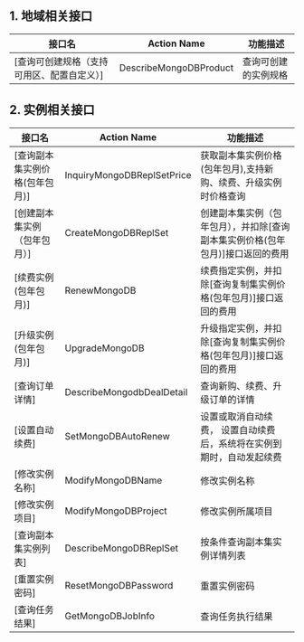 ## 1. 地域相关接口
| 接口名 | Action Name | 功能描述 |
|---------|---------|---------|
| [查询可创建规格（支持可用区、配置自定义）] | DescribeMongoDBProduct | 查询可创建的实例规格 |


## 2. 实例相关接口

| 接口名 | Action Name | 功能描述 |
|---------|---------|---------|
| [查询副本集实例价格(包年包月)] | InquiryMongoDBReplSetPrice | 获取副本集实例价格(包年包月),支持新购、续费、升级实例时价格查询 |
| [创建副本集实例（包年包月）] | CreateMongoDBReplSet | 创建副本集实例（包年包月），并扣除[查询副本集实例价格(包年包月)]接口返回的费用|
| [续费实例(包年包月)] | RenewMongoDB| 续费指定实例，并扣除[查询复制集实例价格(包年包月)]接口返回的费用|
| [升级实例(包年包月)] | UpgradeMongoDB| 升级指定实例，并扣除[查询复制集实例价格(包年包月)]接口返回的费用|
| [查询订单详情] | DescribeMongodbDealDetail | 查询新购、续费、升级订单的详情|
| [设置自动续费]| SetMongoDBAutoRenew | 设置或取消自动续费， 设置自动续费后，系统将在实例到期时，自动发起续费|
| [修改实例名称] | ModifyMongoDBName | 修改实例名称|
| [修改实例项目] | ModifyMongoDBProject| 修改实例所属项目|
| [查询副本集实例列表] | DescribeMongoDBReplSet |  按条件查询副本集实例详情列表 | 
| [重置实例密码] | ResetMongoDBPassword | 重置实例密码 |
| [查询任务结果] | GetMongoDBJobInfo | 查询任务执行结果 |  